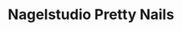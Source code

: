 ---
title: "Nagelstudio Pretty Nails"
url: /bad-neustadt-an-der-saale/nagelstudio-pretty-nails/
shop: Kosmetik
---